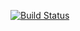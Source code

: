 [![Build Status](https://8edf-2406-7400-ce-3449-1805-f575-a368-d74f.ngrok-free.app/buildStatus/icon?job=gh-automatioon)](https://8edf-2406-7400-ce-3449-1805-f575-a368-d74f.ngrok-free.app/job/gh-automatioon/)

